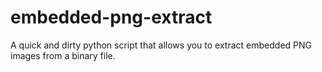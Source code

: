 # embedded-png-extract
A quick and dirty python script that allows you to extract embedded PNG images from a binary file.
